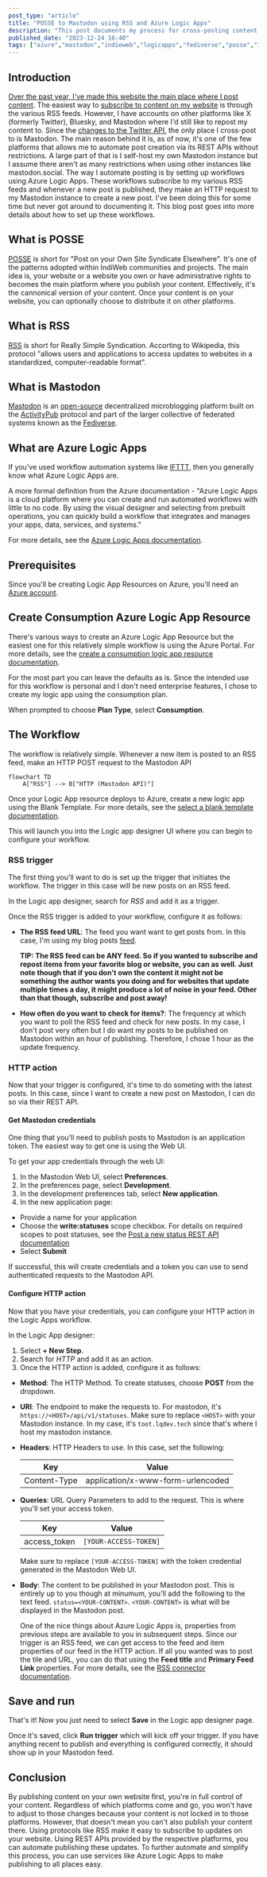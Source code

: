 ```yaml
---
post_type: "article" 
title: "POSSE to Mastodon using RSS and Azure Logic Apps"
description: "This post documents my process for cross-posting content from my website to Mastodon using RSS and Azure Logic Apps"
published_date: "2023-12-24 16:40"
tags: ["azure","mastodon","indieweb","logicapps","fediverse","posse","internet","web","blogging","blog","automation","programming","rss"]
---
```


## Introduction

[Over the past year, I've made this website the main place where I post content](/notes/weblogging-rewind-2023/). The easiest way to [subscribe to content on my website](/subscribe) is through the various RSS feeds. However, I have accounts on other platforms like X (formerly Twitter), Bluesky, and Mastodon where I'd still like to repost my content to. Since the [changes to the Twitter API](https://techcrunch.com/2023/03/29/twitter-announces-new-api-with-only-free-basic-and-enterprise-levels/), the only place I cross-post to is Mastodon. The main reason behind it is, as of now, it's one of the few platforms that allows me to automate post creation via its REST APIs without restrictions. A large part of that is I self-host my own Mastodon instance but I assume there aren't as many restrictions when using other instances like mastodon.social. The way I automate posting is by setting up workflows using Azure Logic Apps. These workflows subscribe to my various RSS feeds and whenever a new post is published, they make an HTTP request to my Mastodon instance to create a new post. I've been doing this for some time but never got around to documenting it. This blog post goes into more details about how to set up these workflows.  

## What is POSSE

[POSSE](https://indieweb.org/POSSE) is short for "Post on your Own Site Syndicate Elsewhere". It's one of the patterns adopted within IndiWeb communities and projects. The main idea is, your website or a website you own or have administrative rights to becomes the main platform where you publish your content. Effectively, it's the cannonical version of your content. Once your content is on your website, you can optionally choose to distribute it on other platforms. 

## What is RSS

[RSS](https://en.wikipedia.org/wiki/RSS) is short for Really Simple Syndication. Accorting to Wikipedia, this protocol "allows users and applications to access updates to websites in a standardized, computer-readable format". 

## What is Mastodon

[Mastodon](https://joinmastodon.org/) is an [open-source](https://github.com/mastodon/mastodon) decentralized microblogging platform built on the [ActivityPub](https://activitypub.rocks/) protocol and part of the larger collective of federated systems known as the [Fediverse](https://fediverse.info/). 

## What are Azure Logic Apps

If you've used workflow automation systems like [IFTTT](https://ifttt.com/), then you generally know what Azure Logic Apps are. 

A more formal definition from the Azure documentation - "Azure Logic Apps is a cloud platform where you can create and run automated workflows with little to no code. By using the visual designer and selecting from prebuilt operations, you can quickly build a workflow that integrates and manages your apps, data, services, and systems."

For more details, see the [Azure Logic Apps documentation](https://learn.microsoft.com/azure/logic-apps/logic-apps-overview).

## Prerequisites

Since you'll be creating Logic App Resources on Azure, you'll need an [Azure account](https://aka.ms/free).

## Create Consumption Azure Logic App Resource

There's various ways to create an Azure Logic App Resource but the easiest one for this relatively simple workflow is using the Azure Portal. For more details, see the [create a consumption logic app resource documentation](https://learn.microsoft.com/azure/logic-apps/quickstart-create-example-consumption-workflow#create-a-consumption-logic-app-resource).

For the most part you can leave the defaults as is. Since the intended use for this workflow is personal and I don't need enterprise features, I chose to create my logic app using the consumption plan. 

When prompted to choose **Plan Type**, select **Consumption**. 

## The Workflow

The workflow is relatively simple. Whenever a new item is posted to an RSS feed, make an HTTP POST request to the Mastodon API

```mermaid
flowchart TD
    A["RSS"] --> B["HTTP (Mastodon API)"]
```

Once your Logic App resource deploys to Azure, create a new logic app using the Blank Template. For more details, see the [select a blank template documentation](https://learn.microsoft.com/azure/logic-apps/quickstart-create-example-consumption-workflow#select-the-blank-template).

This will launch you into the Logic app designer UI where you can begin to configure your workflow.

### RSS trigger

The first thing you'll want to do is set up the trigger that initiates the workflow. The trigger in this case will be new posts on an RSS feed.

In the Logic app designer, search for *RSS* and add it as a trigger.

Once the RSS trigger is added to your workflow, configure it as follows:

- **The RSS feed URL**: The feed you want want to get posts from. In this case, I'm using my blog posts [feed](/posts/index.xml). 

    **TIP: The RSS feed can be ANY feed. So if you wanted to subscribe and repost items from your favorite blog or website, you can as well. Just note though that if you don't own the content it might not be something the author wants you doing and for websites that update multiple times a day, it might produce a lot of noise in your feed. Other than that though, subscribe and post away!**

- **How often do you want to check for items?**: The frequency at which you want to poll the RSS feed and check for new posts. In my case, I don't post very often but I do want my posts to be published on Mastodon within an hour of publishing. Therefore, I chose 1 hour as the update frequency. 

### HTTP action

Now that your trigger is configured, it's time to do someting with the latest posts. In this case, since I want to create a new post on Mastodon, I can do so via their REST API. 

#### Get Mastodon credentials

One thing that you'll need to publish posts to Mastodon is an application token. The easiest way to get one is using the Web UI. 

To get your app credentials through the web UI:

1. In the Mastodon Web UI, select **Preferences**.
1. In the preferences page, select **Development**.
1. In the development preferences tab, select **New application**.
1. In the new application page:
  - Provide a name for your application
  - Choose the **write:statuses** scope checkbox. For details on required scopes to post statuses, see the [Post a new status REST API documentation](https://docs.joinmastodon.org/methods/statuses/#create)
  - Select **Submit**

If successful, this will create credentials and a token you can use to send authenticated requests to the Mastodon API.

#### Configure HTTP action

Now that you have your credentials, you can configure your HTTP action in the Logic Apps workflow.

In the Logic App designer:

1. Select **+ New Step**.
1. Search for *HTTP* and add it as an action. 
1. Once the HTTP action is added, configure it as follows:

- **Method**: The HTTP Method. To create statuses, choose **POST** from the dropdown.
- **URI**: The endpoint to make the requests to. For mastodon, it's `https://<HOST>/api/v1/statuses`. Make sure to replace `<HOST>` with your Mastodon instance. In my case, it's `toot.lqdev.tech` since that's where I host my mastodon instance. 
- **Headers**: HTTP Headers to use. In this case, set the following:

    | Key | Value |
    | --- | --- |
    | Content-Type | application/x-www-form-urlencoded |

- **Queries**: URL Query Parameters to add to the request. This is where you'll set your access token.

    | Key | Value |
    | --- | --- |
    | access_token | `[YOUR-ACCESS-TOKEN]` |

    Make sure to replace `[YOUR-ACCESS-TOKEN]` with the token credential generated in the Mastodon Web UI.
- **Body**: The content to be published in your Mastodon post. This is entirely up to you though at minumum, you'll add the following to the text feed. `status=<YOUR-CONTENT>`. `<YOUR-CONTENT>` is what will be displayed in the Mastodon post. 

    One of the nice things about Azure Logic Apps is, properties from previous steps are available to you in subsequent steps. Since our trigger is an RSS feed, we can get access to the feed and item properties of our feed in the HTTP action. If all you wanted was to post the tile and URL, you can do that using the **Feed title** and **Primary Feed Link** properties. For more details, see the [RSS connector documentation](https://learn.microsoft.com/connectors/rss/). 

## Save and run

That's it! Now you just need to select **Save** in the Logic app designer page. 

Once it's saved, click **Run trigger** which will kick off your trigger. If you have anything recent to publish and everything is configured correctly, it should show up in your Mastodon feed.

## Conclusion

By publishing content on your own website first, you're in full control of your content. Regardless of which platforms come and go, you won't have to adjust to those changes because your content is not locked in to those platforms. However, that doesn't mean you can't also publish your content there. Using protocols like RSS make it easy to subscribe to updates on your website. Using REST APIs provided by the respective platforms, you can automate publishing these updates. To further automate and simplify this process, you can use services like Azure Logic Apps to make publishing to all places easy. 